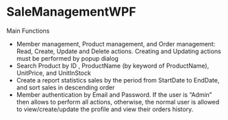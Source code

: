 # SaleManagementWPF
Main Functions
- Member management, Product management, and Order management: Read, Create, Update and Delete actions. Creating and Updating actions must be performed by popup dialog
- Search Product by ID , ProductName (by keyword of ProductName), UnitPrice, and UnitInStock
- Create a report statistics sales by the period from StartDate to EndDate, and sort sales in descending order
- Member authentication by Email and Password. If the user is “Admin” then allows to perform all actions, otherwise, the normal user is allowed to view/create/update the profile and view their orders history.

